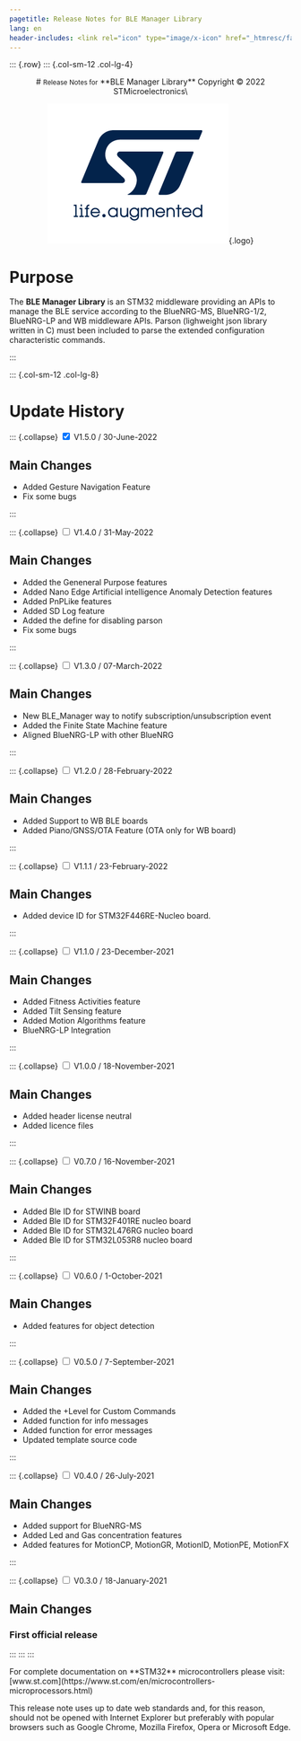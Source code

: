 ```yaml
---
pagetitle: Release Notes for BLE Manager Library
lang: en
header-includes: <link rel="icon" type="image/x-icon" href="_htmresc/favicon.png" />
---
```


::: {.row}
::: {.col-sm-12 .col-lg-4}

<center>
# <small>Release Notes for</small> **BLE Manager Library**
Copyright &copy; 2022  STMicroelectronics\
    
[![ST logo](_htmresc/st_logo.png)](https://www.st.com){.logo}
</center>

# Purpose

The **BLE Manager Library** is an STM32 middleware providing an APIs  to manage the BLE service according to the BlueNRG-MS, BlueNRG-1/2, BlueNRG-LP and WB middleware APIs.
Parson (lighweight json library written in C) must been included to parse the extended configuration characteristic commands.

:::

::: {.col-sm-12 .col-lg-8}
# Update History

::: {.collapse}
<input type="checkbox" id="collapse-section12" checked aria-hidden="true">
<label for="collapse-section12" aria-hidden="true">V1.5.0 / 30-June-2022</label>
<div>

## Main Changes

- Added Gesture Navigation Feature
- Fix some bugs

</div>

:::

::: {.collapse}
<input type="checkbox" id="collapse-section11" aria-hidden="true">
<label for="collapse-section11" aria-hidden="true">V1.4.0 / 31-May-2022</label>
<div>

## Main Changes

- Added the Geneneral Purpose features
- Added Nano Edge Artificial intelligence Anomaly Detection features
- Added PnPLike features
- Added SD Log feature
- Added the define for disabling parson
- Fix some bugs

</div>

:::

::: {.collapse}
<input type="checkbox" id="collapse-section10" aria-hidden="true">
<label for="collapse-section10" aria-hidden="true">V1.3.0 / 07-March-2022</label>
<div>

## Main Changes

- New BLE_Manager way to notify subscription/unsubscription event
- Added the Finite State Machine feature
- Aligned BlueNRG-LP with other BlueNRG

</div>

:::

::: {.collapse}
<input type="checkbox" id="collapse-section9" aria-hidden="true">
<label for="collapse-section9" aria-hidden="true">V1.2.0 / 28-February-2022</label>
<div>

## Main Changes

- Added Support to WB BLE boards
- Added Piano/GNSS/OTA Feature (OTA only for WB board)

</div>

:::

::: {.collapse}
<input type="checkbox" id="collapse-section8" aria-hidden="true">
<label for="collapse-section8" aria-hidden="true">V1.1.1 / 23-February-2022</label>
<div>

## Main Changes

- Added device ID for STM32F446RE-Nucleo board.

</div>

:::

::: {.collapse}
<input type="checkbox" id="collapse-section7" aria-hidden="true">
<label for="collapse-section7" aria-hidden="true">V1.1.0 / 23-December-2021</label>
<div>

## Main Changes

- Added Fitness Activities feature
- Added Tilt Sensing feature
- Added Motion Algorithms feature
- BlueNRG-LP Integration

</div>

:::

::: {.collapse}
<input type="checkbox" id="collapse-section6" aria-hidden="true">
<label for="collapse-section6" aria-hidden="true">V1.0.0 / 18-November-2021</label>
<div>

## Main Changes

- Added header license neutral
- Added licence files

</div>

:::

::: {.collapse}
<input type="checkbox" id="collapse-section5" aria-hidden="true">
<label for="collapse-section5" aria-hidden="true">V0.7.0 / 16-November-2021</label>
<div>

## Main Changes

- Added Ble ID for STWINB board
- Added Ble ID for STM32F401RE nucleo board
- Added Ble ID for STM32L476RG nucleo board
- Added Ble ID for STM32L053R8 nucleo board

</div>

:::

::: {.collapse}
<input type="checkbox" id="collapse-section4" aria-hidden="true">
<label for="collapse-section4" aria-hidden="true">V0.6.0 / 1-October-2021</label>
<div>

## Main Changes

- Added features for object detection

</div>

:::

::: {.collapse}
<input type="checkbox" id="collapse-section3" aria-hidden="true">
<label for="collapse-section3" aria-hidden="true">V0.5.0 / 7-September-2021</label>
<div>

## Main Changes 

- Added the +Level for Custom Commands
- Added function for info messages
- Added function for error messages
- Updated template source code

</div>

:::

::: {.collapse}
<input type="checkbox" id="collapse-section2" aria-hidden="true">
<label for="collapse-section2" aria-hidden="true">V0.4.0 / 26-July-2021</label>
<div>

## Main Changes 

- Added support for BlueNRG-MS
- Added Led and Gas concentration features
- Added features for MotionCP, MotionGR, MotionID, MotionPE, MotionFX

</div>

:::

::: {.collapse}
<input type="checkbox" id="collapse-section1" aria-hidden="true">
<label for="collapse-section1" aria-hidden="true">V0.3.0 / 18-January-2021</label>
<div>

## Main Changes

### First official release

</div>

:::
:::
:::

<footer class="sticky">
For complete documentation on **STM32**
microcontrollers please visit: [www.st.com](https://www.st.com/en/microcontrollers-microprocessors.html)

This release note uses up to date web standards and, for this reason, should not
be opened with Internet Explorer but preferably with popular browsers such as
Google Chrome, Mozilla Firefox, Opera or Microsoft Edge.
</footer>
